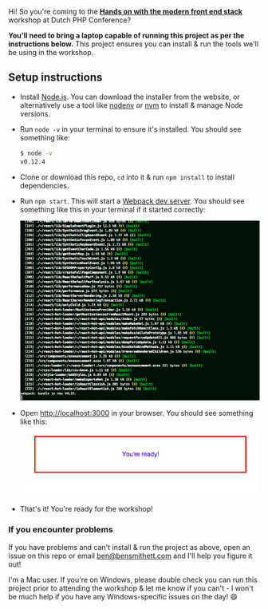 Hi! So you're coming to the [**Hands on with the modern front end stack**](http://www.phpconference.nl/schedule#tutorial-day/hands-modern-front-end-stack) workshop at Dutch PHP Conference?

**You'll need to bring a laptop capable of running this project as per the instructions below.** This project ensures you can install & run the tools we'll be using in the workshop.

## Setup instructions

- Install [Node.js](https://nodejs.org/). You can download the installer from the website, or alternatively use a tool like [nodenv](https://github.com/wfarr/nodenv) or [nvm](https://github.com/creationix/nvm) to install & manage Node versions. 
- Run `node -v` in your terminal to ensure it's installed. You should see something like:
  
  ```bash
  $ node -v
  v0.12.4
  ```
- Clone or download this repo, `cd` into it & run `npm install` to install dependencies.
- Run `npm start`. This will start a [Webpack dev server](http://webpack.github.io/docs/webpack-dev-server.html). You should see something like this in your terminal if it started correctly:

  ![terminal](doc/server-screenshot.png)

- Open [http://localhost:3000](http://localhost:3000) in your browser. You should see something like this:

  ![browser](doc/browser-screenshot.png)
  
- That's it! You're ready for the workshop!

### If you encounter problems

If you have problems and can't install & run the project as above, open an issue on this repo or email ben@bensmithett.com and I'll help you figure it out!

I'm a Mac user. If you're on Windows, please double check you can run this project prior to attending the workshop & let me know if you can't - I won't be much help if you have any Windows-specific issues on the day! :smile: 
